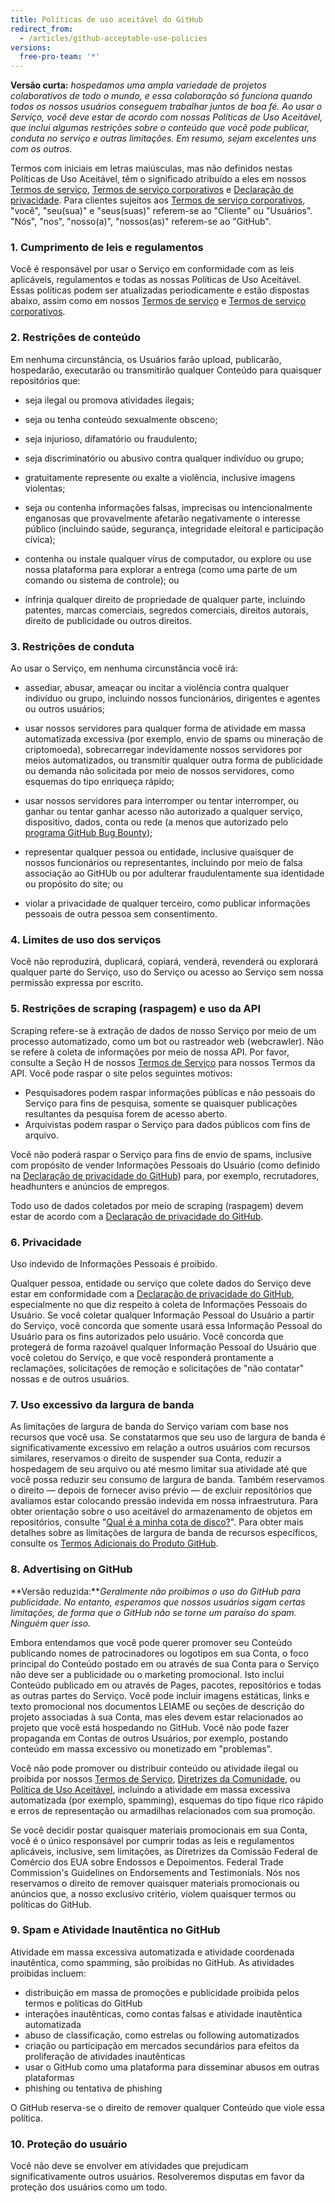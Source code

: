 ```yaml
---
title: Políticas de uso aceitável do GitHub
redirect_from:
  - /articles/github-acceptable-use-policies
versions:
  free-pro-team: '*'
---
```


**Versão curta:** _hospedamos uma ampla variedade de projetos colaborativos de todo o mundo, e essa colaboração só funciona quando todos os nossos usuários conseguem trabalhar juntos de boa fé. Ao usar o Serviço, você deve estar de acordo com nossas Políticas de Uso Aceitável, que inclui algumas restrições sobre o conteúdo que você pode publicar, conduta no serviço e outras limitações. Em resumo, sejam excelentes uns com os outros._

Termos com iniciais em letras maiúsculas, mas não definidos nestas Políticas de Uso Aceitável, têm o significado atribuído a eles em nossos [Termos de serviço](/articles/github-terms-of-service), [Termos de serviço corporativos](/articles/github-corporate-terms-of-service) e [Declaração de privacidade](/articles/github-privacy-statement). Para clientes sujeitos aos [Termos de serviço corporativos](/articles/github-corporate-terms-of-service), "você", "seu(sua)" e "seus(suas)" referem-se ao "Cliente" ou "Usuários". "Nós", "nos", "nosso(a)", "nossos(as)" referem-se ao "GitHub".

### 1. Cumprimento de leis e regulamentos
Você é responsável por usar o Serviço em conformidade com as leis aplicáveis, regulamentos e todas as nossas Políticas de Uso Aceitável. Essas políticas podem ser atualizadas periodicamente e estão dispostas abaixo, assim como em nossos [Termos de serviço](/articles/github-terms-of-service) e [Termos de serviço corporativos](/articles/github-corporate-terms-of-service).

### 2. Restrições de conteúdo
Em nenhuma circunstância, os Usuários farão upload, publicarão, hospedarão, executarão ou transmitirão qualquer Conteúdo para quaisquer repositórios que:

- seja ilegal ou promova atividades ilegais;

- seja ou tenha conteúdo sexualmente obsceno;

- seja injurioso, difamatório ou fraudulento;

- seja discriminatório ou abusivo contra qualquer indivíduo ou grupo;

- gratuitamente represente ou exalte a violência, inclusive imagens violentas;

- seja ou contenha informações falsas, imprecisas ou intencionalmente enganosas que provavelmente afetarão negativamente o interesse público (incluindo saúde, segurança, integridade eleitoral e participação cívica);

- contenha ou instale qualquer vírus de computador, ou explore ou use nossa plataforma para explorar a entrega (como uma parte de um comando ou sistema de controle); ou

- infrinja qualquer direito de propriedade de qualquer parte, incluindo patentes, marcas comerciais, segredos comerciais, direitos autorais, direito de publicidade ou outros direitos.

### 3. Restrições de conduta
Ao usar o Serviço, em nenhuma circunstância você irá:

- assediar, abusar, ameaçar ou incitar a violência contra qualquer indivíduo ou grupo, incluindo nossos funcionários, dirigentes e agentes ou outros usuários;

- usar nossos servidores para qualquer forma de atividade em massa automatizada excessiva (por exemplo, envio de spams ou mineração de criptomoeda), sobrecarregar indevidamente nossos servidores por meios automatizados, ou transmitir qualquer outra forma de publicidade ou demanda não solicitada por meio de nossos servidores, como esquemas do tipo enriqueça rápido;

- usar nossos servidores para interromper ou tentar interromper, ou ganhar ou tentar ganhar acesso não autorizado a qualquer serviço, dispositivo, dados, conta ou rede (a menos que autorizado pelo [programa GitHub Bug Bounty](https://bounty.github.com));

- representar qualquer pessoa ou entidade, inclusive quaisquer de nossos funcionários ou representantes, incluindo por meio de falsa associação ao GitHUb ou por adulterar fraudulentamente sua identidade ou propósito do site; ou

- violar a privacidade de qualquer terceiro, como publicar informações pessoais de outra pessoa sem consentimento.

### 4. Limites de uso dos serviços
Você não reproduzirá, duplicará, copiará, venderá, revenderá ou explorará qualquer parte do Serviço, uso do Serviço ou acesso ao Serviço sem nossa permissão expressa por escrito.

### 5. Restrições de scraping (raspagem) e uso da API
Scraping refere-se à extração de dados de nosso Serviço por meio de um processo automatizado, como um bot ou rastreador web (webcrawler). Não se refere à coleta de informações por meio de nossa API. Por favor, consulte a Seção H de nossos [Termos de Serviço](/articles/github-terms-of-service#h-api-terms) para nossos Termos da API. Você pode raspar o site pelos seguintes motivos:

- Pesquisadores podem raspar informações públicas e não pessoais do Serviço para fins de pesquisa, somente se quaisquer publicações resultantes da pesquisa forem de acesso aberto.
- Arquivistas podem raspar o Serviço para dados públicos com fins de arquivo.

Você não poderá raspar o Serviço para fins de envio de spams, inclusive com propósito de vender Informações Pessoais do Usuário (como definido na [Declaração de privacidade do GitHub](/articles/github-privacy-statement)) para, por exemplo, recrutadores, headhunters e anúncios de empregos.

Todo uso de dados coletados por meio de scraping (raspagem) devem estar de acordo com a [Declaração de privacidade do GitHub](/articles/github-privacy-statement).

### 6. Privacidade
Uso indevido de Informações Pessoais é proibido.

Qualquer pessoa, entidade ou serviço que colete dados do Serviço deve estar em conformidade com a [Declaração de privacidade do GitHub](/articles/github-privacy-statement), especialmente no que diz respeito à coleta de Informações Pessoais do Usuário. Se você coletar qualquer Informação Pessoal do Usuário a partir do Serviço, você concorda que somente usará essa Informação Pessoal do Usuário para os fins autorizados pelo usuário. Você concorda que protegerá de forma razoável qualquer Informação Pessoal do Usuário que você coletou do Serviço, e que você responderá prontamente a reclamações, solicitações de remoção e solicitações de "não contatar" nossas e de outros usuários.

### 7. Uso excessivo da largura de banda
As limitações de largura de banda do Serviço variam com base nos recursos que você usa. Se constatarmos que seu uso de largura de banda é significativamente excessivo em relação a outros usuários com recursos similares, reservamos o direito de suspender sua Conta, reduzir a hospedagem de seu arquivo ou até mesmo limitar sua atividade até que você possa reduzir seu consumo de largura de banda. Também reservamos o direito — depois de fornecer aviso prévio — de excluir repositórios que avaliamos estar colocando pressão indevida em nossa infraestrutura. Para obter orientação sobre o uso aceitável do armazenamento de objetos em repositórios, consulte "[Qual é a minha cota de disco?](/github/managing-large-files/what-is-my-disk-quota)". Para obter mais detalhes sobre as limitações de largura de banda de recursos específicos, consulte os [Termos Adicionais do Produto GitHub](/github/site-policy/github-additional-product-terms).

### 8. Advertising on GitHub
**Versão reduzida:***Geralmente não proibimos o uso do GitHub para publicidade. No entanto, esperamos que nossos usuários sigam certas limitações, de forma que o GitHub não se torne um paraíso do spam. Ninguém quer isso.*

Embora entendamos que você pode querer promover seu Conteúdo publicando nomes de patrocinadores ou logotipos em sua Conta, o foco principal do Conteúdo postado em ou através de sua Conta para o Serviço não deve ser a publicidade ou o marketing promocional. Isto inclui Conteúdo publicado em ou através de Pages, pacotes, repositórios e todas as outras partes do Serviço. Você pode incluir imagens estáticas, links e texto promocional nos documentos LEIAME ou seções de descrição do projeto associadas à sua Conta, mas eles devem estar relacionados ao projeto que você está hospedando no GitHub. Você não pode fazer propaganda em Contas de outros Usuários, por exemplo, postando conteúdo em massa excessivo ou monetizado em "problemas".

Você não pode promover ou distribuir conteúdo ou atividade ilegal ou proibida por nossos [Termos de Serviço](/github/site-policy/github-terms-of-service/), [Diretrizes da Comunidade](/github/site-policy/github-community-guidelines/), ou [Política de Uso Aceitável](/github/site-policy/github-acceptable-use-policies/), incluindo a atividade em massa excessiva automatizada (por exemplo, spamming), esquemas do tipo fique rico rápido e erros de representação ou armadilhas relacionados com sua promoção.

Se você decidir postar quaisquer materiais promocionais em sua Conta, você é o único responsável por cumprir todas as leis e regulamentos aplicáveis, inclusive, sem limitações, as Diretrizes da Comissão Federal de Comércio dos EUA sobre Endossos e Depoimentos. Federal Trade Commission's Guidelines on Endorsements and Testimonials. Nós nos reservamos o direito de remover quaisquer materiais promocionais ou anúncios que, a nosso exclusivo critério, violem quaisquer termos ou políticas do GitHub.

### 9. Spam e Atividade Inautêntica no GitHub
Atividade em massa excessiva automatizada e atividade coordenada inautêntica, como spamming, são proibidas no GitHub. As atividades proibidas incluem:
* distribuição em massa de promoções e publicidade proibida pelos termos e políticas do GitHub
* interações inautênticas, como contas falsas e atividade inautêntica automatizada
* abuso de classificação, como estrelas ou following automatizados
* criação ou participação em mercados secundários para efeitos da proliferação de atividades inautênticas
* usar o GitHub como uma plataforma para disseminar abusos em outras plataformas
* phishing ou tentativa de phishing

O GitHub reserva-se o direito de remover qualquer Conteúdo que viole essa política.

### 10. Proteção do usuário
Você não deve se envolver em atividades que prejudicam significativamente outros usuários. Resolveremos disputas em favor da proteção dos usuários como um todo.
